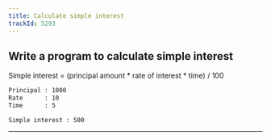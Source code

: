 ```yaml
---
title: Calculate simple interest
trackId: 5293
---
```


## Write a program to calculate simple interest

Simple interest = (principal amount * rate of interest * time) / 100

```txt
Principal : 1000
Rate      : 10
Time      : 5

Simple interest : 500
```

---
